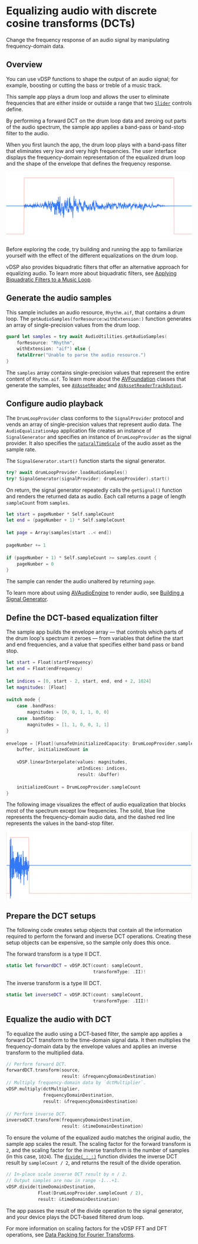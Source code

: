 # Equalizing audio with discrete cosine transforms (DCTs)

Change the frequency response of an audio signal by manipulating frequency-domain data.

## Overview

You can use vDSP functions to shape the output of an audio signal; for example, boosting or cutting the bass or treble of a music track. 

This sample app plays a drum loop and allows the user to eliminate frequencies that are either inside or outside a range that two [`Slider`](https://developer.apple.com/documentation/swiftui/slider) controls define. 

By performing a forward DCT on the drum loop data and zeroing out parts of the audio spectrum, the sample app applies a band-pass or band-stop filter to the audio.  

When you first launch the app, the drum loop plays with a band-pass filter that eliminates very low and very high frequencies. The user interface displays the frequency-domain representation of the equalized drum loop and the shape of the envelope that defines the frequency response.

![A diagram that shows a frequency domain audio signal with the leftmost and rightmost parts of its spectrum zeroed. An additional line follows the shape of zeroed and nonzeroed parts of the spectrum.](Documentation/default_2x.png)

Before exploring the code, try building and running the app to familiarize yourself with the effect of the different equalizations on the drum loop.

vDSP also provides biquadratic filters that offer an alternative approach for equalizing audio. To learn more about biquadratic filters, see [Applying Biquadratic Filters to a Music Loop](https://developer.apple.com/documentation/accelerate/applying_biquadratic_filters_to_a_music_loop).

## Generate the audio samples

This sample includes an audio resource, `Rhythm.aif`, that contains a drum loop. The `getAudioSamples(forResource:withExtension:)` function generates an array of single-precision values from the drum loop.

``` swift
guard let samples = try await AudioUtilities.getAudioSamples(
    forResource: "Rhythm",
    withExtension: "aif") else {
    fatalError("Unable to parse the audio resource.")
}
```

The `samples` array contains single-precision values that represent the entire content of `Rhythm.aif`. To learn more about the [AVFoundation](https://developer.apple.com/documentation/avfoundation) classes that generate the samples, see [`AVAssetReader`](https://developer.apple.com/documentation/avfoundation/avassetreader) and [`AVAssetReaderTrackOutput`](https://developer.apple.com/documentation/avfoundation/avassetreadertrackoutput).

## Configure audio playback

The `DrumLoopProvider` class conforms to the `SignalProvider` protocol and vends an array of single-precision values that represent audio data. The `AudioEqualizationApp` application file creates an instance of `SignalGenerator` and specifies an instance of `DrumLoopProvider` as the signal provider. It also specifies the [ `naturalTimeScale`](https://developer.apple.com/documentation/avfoundation/avpartialasyncproperty/3816136-naturaltimescale) of the audio asset as the sample rate.

The `SignalGenerator.start()` function starts the signal generator.

``` swift
try? await drumLoopProvider.loadAudioSamples()
try? SignalGenerator(signalProvider: drumLoopProvider).start()
```

On return, the signal generator repeatedly calls the `getSignal()` function and renders the returned data as audio. Each call returns a page of length `sampleCount`  from `samples`.

``` swift
let start = pageNumber * Self.sampleCount
let end = (pageNumber + 1) * Self.sampleCount

let page = Array(samples[start ..< end])

pageNumber += 1

if (pageNumber + 1) * Self.sampleCount >= samples.count {
    pageNumber = 0
}
```
    
The sample can render the audio unaltered by returning `page`.

To learn more about using [AVAudioEngine](https://developer.apple.com/documentation/avfaudio/avaudioengine) to render audio, see [Building a Signal Generator](https://developer.apple.com/documentation/avfaudio/audio_engine/building_a_signal_generator).

## Define the DCT-based equalization filter

The sample app builds the envelope array — that controls which parts of the drum loop's spectrum it zeroes — from variables that define the start and end frequencies, and a value that specifies either band pass or band stop.

``` swift
let start = Float(startFrequency)
let end = Float(endFrequency)

let indices = [0, start - 2, start, end, end + 2, 1024]
let magnitudes: [Float]

switch mode {
    case .bandPass:
        magnitudes = [0, 0, 1, 1, 0, 0]
    case .bandStop:
        magnitudes = [1, 1, 0, 0, 1, 1]
}

envelope = [Float](unsafeUninitializedCapacity: DrumLoopProvider.sampleCount) {
    buffer, initializedCount in
    
    vDSP.linearInterpolate(values: magnitudes,
                           atIndices: indices,
                           result: &buffer)
    
    initializedCount = DrumLoopProvider.sampleCount
}
```

The following image visualizes the effect of audio equalization that blocks most of the spectrum except low frequencies. The solid, blue line represents the frequency-domain audio data, and the dashed red line represents the values in the band-stop filter.

![Diagram showing a frequency domain audio signal and a band stop filter. Where the band stop filter values are zero, the frequency domain data is zero. Where the band stop filter values are one, the frequency domain data is unchanged.](Documentation/bandpass_2x.png)

## Prepare the DCT setups

The following code creates setup objects that contain all the information required to perform the forward and inverse DCT operations. Creating these setup objects can be expensive, so the sample only does this once.

The forward transform is a type II DCT.

``` swift
static let forwardDCT = vDSP.DCT(count: sampleCount,
                                 transformType: .II)!
```
    
The inverse transform is a type III DCT.

``` swift
static let inverseDCT = vDSP.DCT(count: sampleCount,
                                 transformType: .III)!
```

## Equalize the audio with DCT

To equalize the audio using a DCT-based filter, the sample app applies a forward DCT transform to the time-domain signal data. It then multiplies the frequency-domain data by the envelope values and applies an inverse transform to the multiplied data.

``` swift
// Perform forward DCT.
forwardDCT.transform(source,
                     result: &frequencyDomainDestination)
// Multiply frequency-domain data by `dctMultiplier`.
vDSP.multiply(dctMultiplier,
              frequencyDomainDestination,
              result: &frequencyDomainDestination)

// Perform inverse DCT.
inverseDCT.transform(frequencyDomainDestination,
                     result: &timeDomainDestination)
```

To ensure the volume of the equalized audio matches the original audio, the sample app scales the result. The scaling factor for the forward transform is `2`, and the scaling factor for the inverse transform is the number of samples (in this case, `1024`). The [`divide(_:_:)`](https://developer.apple.com/documentation/accelerate/vdsp/3240936-divide) function divides the inverse DCT result by `sampleCount / 2`, and returns the result of the divide operation.

``` swift
// In-place scale inverse DCT result by n / 2.
// Output samples are now in range -1...+1.
vDSP.divide(timeDomainDestination,
            Float(DrumLoopProvider.sampleCount / 2),
            result: &timeDomainDestination)
```

The app passes the result of the divide operation to the signal generator, and your device plays the DCT-based filtered drum loop. 

For more information on scaling factors for the vDSP FFT and DFT operations, see [Data Packing for Fourier Transforms](https://developer.apple.com/documentation/accelerate/data_packing_for_fourier_transforms#3696136).

